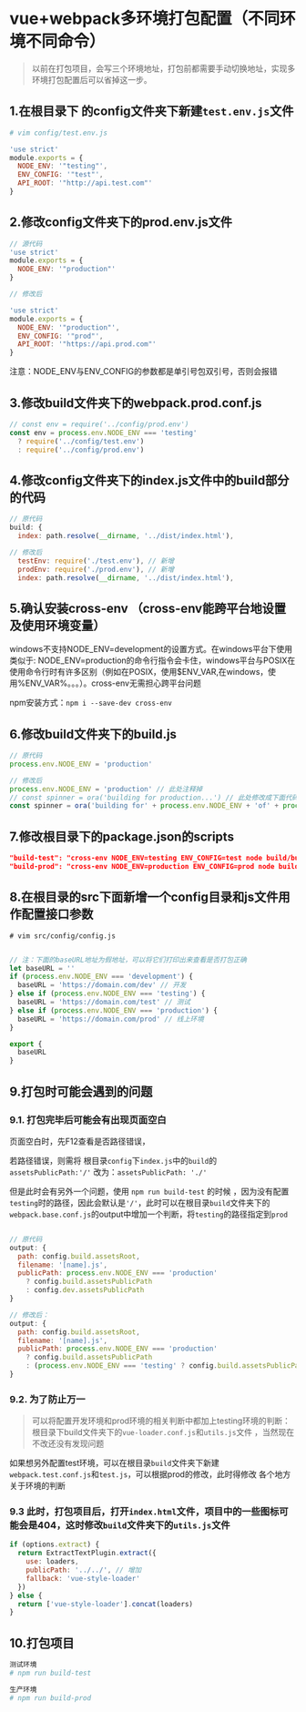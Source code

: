 # vue+webpack多环境打包配置（不同环境不同命令）

> 以前在打包项目，会写三个环境地址，打包前都需要手动切换地址，实现多环境打包配置后可以省掉这一步。

## 1.在根目录下 的config文件夹下新建`test.env.js`文件

```sh
# vim config/test.env.js
```

```js
'use strict'
module.exports = {
  NODE_ENV: '"testing"',
  ENV_CONFIG: '"test"',
  API_ROOT: '"http://api.test.com"'
}
```

## 2.修改config文件夹下的prod.env.js文件

```js
// 源代码
'use strict'
module.exports = {
  NODE_ENV: '"production"'
}

// 修改后

'use strict'
module.exports = {
  NODE_ENV: '"production"',
  ENV_CONFIG: '"prod"',
  API_ROOT: '"https://api.prod.com"'
}
```

注意：NODE_ENV与ENV_CONFIG的参数都是单引号包双引号，否则会报错

## 3.修改build文件夹下的webpack.prod.conf.js

```js
// const env = require('../config/prod.env')
const env = process.env.NODE_ENV === 'testing'
  ? require('../config/test.env')
  : require('../config/prod.env')
```

## 4.修改config文件夹下的index.js文件中的build部分的代码

```js
// 原代码
build: {
  index: path.resolve(__dirname, '../dist/index.html'),

// 修改后
  testEnv: require('./test.env'), // 新增
  prodEnv: require('./prod.env'), // 新增
  index: path.resolve(__dirname, '../dist/index.html'),
```

## 5.确认安装cross-env （cross-env能跨平台地设置及使用环境变量）

windows不支持NODE_ENV=development的设置方式。在windows平台下使用类似于: NODE_ENV=production的命令行指令会卡住，windows平台与POSIX在使用命令行时有许多区别（例如在POSIX，使用$ENV_VAR,在windows，使用%ENV_VAR%。。。）。cross-env无需担心跨平台问题

npm安装方式：`npm i --save-dev cross-env`

## 6.修改build文件夹下的build.js

```js
// 原代码
process.env.NODE_ENV = 'production'

// 修改后
process.env.NODE_ENV = 'production' // 此处注释掉
// const spinner = ora('building for production...') // 此处修改成下面代码
const spinner = ora('building for' + process.env.NODE_ENV + 'of' + process.env.ENV_CONFIG + 'mode...')
```

## 7.修改根目录下的package.json的scripts

```json
"build-test": "cross-env NODE_ENV=testing ENV_CONFIG=test node build/build.js", // 新增
"build-prod": "cross-env NODE_ENV=production ENV_CONFIG=prod node build/build.js" // 新增
```

## 8.在根目录的src下面新增一个config目录和js文件用作配置接口参数

`# vim src/config/config.js`

```js

// 注：下面的baseURL地址为假地址，可以将它们打印出来查看是否打包正确
let baseURL = ''
if (process.env.NODE_ENV === 'development') {
  baseURL = 'https://domain.com/dev' // 开发
} else if (process.env.NODE_ENV === 'testing') {
  baseURL = 'https://domain.com/test' // 测试
} else if (process.env.NODE_ENV === 'production') {
  baseURL = 'https://domain.com/prod' // 线上环境
}

export {
  baseURL
}
```

## 9.打包时可能会遇到的问题

### 9.1. 打包完毕后可能会有出现页面空白

页面空白时，先F12查看是否路径错误，

若路径错误，则需将 根目录`config`下`index.js`中的`build`的`assetsPublicPath:'/'` 改为：`assetsPublicPath: './'`

但是此时会有另外一个问题，使用 `npm run build-test` 的时候 ，因为没有配置`testing`时的路径，因此会默认是`'/'`，此时可以在根目录`build`文件夹下的`webpack.base.conf.js`的output中增加一个判断，将`testing`的路径指定到`prod`

```js

// 原代码
output: {
  path: config.build.assetsRoot,
  filename: '[name].js',
  publicPath: process.env.NODE_ENV === 'production'
    ? config.build.assetsPublicPath
    : config.dev.assetsPublicPath
}

// 修改后：
output: {
  path: config.build.assetsRoot,
  filename: '[name].js',
  publicPath: process.env.NODE_ENV === 'production'
    ? config.build.assetsPublicPath
    : (process.env.NODE_ENV === 'testing' ? config.build.assetsPublicPath : config.dev.assetsPublicPath) //增加判断
}
```

### 9.2. 为了防止万一

> 可以将配置开发环境和prod环境的相关判断中都加上testing环境的判断：根目录下build文件夹下的`vue-loader.conf.js`和`utils.js`文件 ，当然现在不改还没有发现问题

如果想另外配置test环境，可以在根目录`build`文件夹下新建`webpack.test.conf.js`和`test.js`，可以根据prod的修改，此时得修改 各个地方关于环境的判断

### 9.3 此时，打包项目后，打开`index.html`文件，项目中的一些图标可能会是404，这时修改`build`文件夹下的`utils.js`文件

```js
if (options.extract) {
  return ExtractTextPlugin.extract({
    use: loaders,
    publicPath: '../../', // 增加
    fallback: 'vue-style-loader'
  })
} else {
  return ['vue-style-loader'].concat(loaders)
}
```

## 10.打包项目

```sh
测试环境
# npm run build-test

生产环境
# npm run build-prod
```